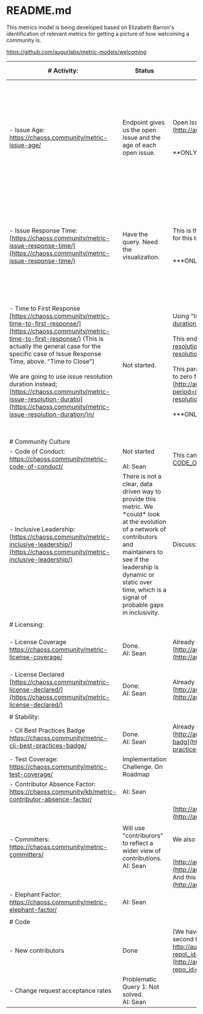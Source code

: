 # README.md

This metrics model is being developed based on Elizabeth Barron's identification of relevant metrics for getting a picture of how welcoming a community is. 

https://github.com/augurlabs/metric-models/welcoming 

| \# Activity:                                                                                                                                                                                                                                                                                                                                                                                                                                                                                                       | Status                                                                                                                                                                                                                                                    | Endpoint/Data Strategy                                                                                                                                                                                                                                                                                                                                                                                                                                                                                                                                                                                                                                                                                                                                              | Data Carpentry                                                                                                                                             | Visualization                                                                                                                                                          | Alt Viz                                                                                                                                                                                            |
| ------------------------------------------------------------------------------------------------------------------------------------------------------------------------------------------------------------------------------------------------------------------------------------------------------------------------------------------------------------------------------------------------------------------------------------------------------------------------------------------------------------------ | --------------------------------------------------------------------------------------------------------------------------------------------------------------------------------------------------------------------------------------------------------- | ------------------------------------------------------------------------------------------------------------------------------------------------------------------------------------------------------------------------------------------------------------------------------------------------------------------------------------------------------------------------------------------------------------------------------------------------------------------------------------------------------------------------------------------------------------------------------------------------------------------------------------------------------------------------------------------------------------------------------------------------------------------- | ---------------------------------------------------------------------------------------------------------------------------------------------------------- | ---------------------------------------------------------------------------------------------------------------------------------------------------------------------- | -------------------------------------------------------------------------------------------------------------------------------------------------------------------------------------------------- |
| \- Issue Age: https://chaoss.community/metric-issue-age/                                                                                                                                                                                                                                                                                                                                                                                                                                                           | Endpoint gives us the open issue and the age of each open issue.                                                                                                                                                                                          | Open Issues Age: [http://augur.chaoss.io/api/unstable/repos/25440/issues-open-age](http://augur.chaoss.io/api/unstable/repos/25440/issues-open-age)<br><br><br>\*\*ONLY ISSUES THAT ARE OPEN\*\*                                                                                                                                                                                                                                                                                                                                                                                                                                                                                                                                                                    | Monthly Summary<br>Use the date the issue was created at to indicate the "age"<br>                                                                         | X = Time<br>Y = Bar of total issues open within that range.<br>                                                                                                        | Combined Viz A: Include this metric as a monthly total of open issues as a bar chart (so, sum by month instead of the range), (OPTIONALLY) with the median open issue age as a line graph over it. |
| \- Issue Response Time: [https://chaoss.community/metric-issue-response-time/](https://chaoss.community/metric-issue-response-time/)                                                                                                                                                                                                                                                                                                                                                                               | Have the query. Need the visualization.                                                                                                                                                                                                                   | This is the one you have been doing and have data for. We have a query for this. Use that for this time.<br><br><br>\*\*\*ONLY ISSUES THAT ARE CLOSED\*\*\*<br>                                                                                                                                                                                                                                                                                                                                                                                                                                                                                                                                                                                                     | Monthly                                                                                                                                                    | X= Time (created\_at date for where it goes.... and then the first response median goes in that time slot, not when the response occurred)<br>Y= Median Response Time. | Combined Viz A: Median response time could be by month as a line graph integrated with the first graph.                                                                                            |
| \- Time to First Response [https://chaoss.community/metric-time-to-first-response/](https://chaoss.community/metric-time-to-first-response/) (This is actually the general case for the specific case of Issue Response Time, above. "Time to Close")<br><br>We are going to use issue resolution duration instead[:](https://chaoss.community/metric-issue-resolution-duration/) [https://chaoss.community/metric-issue-resolution-duratio](https://chaoss.community/metric-issue-resolution-duration/)n/<br><br> | Not started.                                                                                                                                                                                                                                              | Using "Issue Resolution Duration": [https://chaoss.community/metric-issue-resolution-duration/<br><br>](https://chaoss.community/metric-issue-resolution-duration/)This endpoint: [http://augur.chaoss.io/api/unstable/repos/25440/issues-closed-resolution-duration](http://augur.chaoss.io/api/unstable/repos/25440/issues-closed-resolution-duration)<br><br>This parameter on the endpoint provides the montly summarization. BEWARE, we will have to zero fill a small number of months with no data.  [http://augur.chaoss.io/api/unstable/repos/25440/issues-closed-resolution-duration?period=mont](http://augur.chaoss.io/api/unstable/repos/25440/issues-closed-resolution-duration?period=month)h<br><br>\*\*\*ONLY FOR ISSUES THAT ARE CLOSED\*\*\*<br> | The endpoint groups all the issues into a common month using the first day of that month, but does not do the work of calculating a median for that month. | X = Time (created\_at) is where it goes on the X axis<br>Y = duration to close<br>                                                                                     | Combined Viz A: Median time to close per month.                                                                                                                                                    |
|                                                                                                                                                                                                                                                                                                                                                                                                                                                                                                                    |                                                                                                                                                                                                                                                           |                                                                                                                                                                                                                                                                                                                                                                                                                                                                                                                                                                                                                                                                                                                                                                     |                                                                                                                                                            |                                                                                                                                                                        |                                                                                                                                                                                                    |
| \# Community Culture                                                                                                                                                                                                                                                                                                                                                                                                                                                                                               |                                                                                                                                                                                                                                                           |                                                                                                                                                                                                                                                                                                                                                                                                                                                                                                                                                                                                                                                                                                                                                                     |                                                                                                                                                            |                                                                                                                                                                        |                                                                                                                                                                                                    |
| \- Code of Conduct: https://chaoss.community/metric-code-of-conduct/                                                                                                                                                                                                                                                                                                                                                                                                                                               | Not started<br><br>AI: Sean<br>                                                                                                                                                                                                                           | This can be identified as a binary factor by looking for a filename called [CODE\_OF\_CONDUCT.md](http://code_of_conduct.md/) in the Augur Repository.                                                                                                                                                                                                                                                                                                                                                                                                                                                                                                                                                                                                              |                                                                                                                                                            | Binary. Yes or no.                                                                                                                                                     | Red or Green Colored indicator.                                                                                                                                                                    |
| \- Inclusive Leadership: [https://chaoss.community/metric-inclusive-leadership/](https://chaoss.community/metric-inclusive-leadership/)                                                                                                                                                                                                                                                                                                                                                                            | There is not a clear, data driven way to provide this metric. We \*could\* look at the evolution of a network of contributors and maintainers to see if the leadership is dynamic or static over time, which is a signal of probable gaps in inclusivity. | Discuss: No clear metric derived from data at this time.                                                                                                                                                                                                                                                                                                                                                                                                                                                                                                                                                                                                                                                                                                            |                                                                                                                                                            |                                                                                                                                                                        |                                                                                                                                                                                                    |
|                                                                                                                                                                                                                                                                                                                                                                                                                                                                                                                    |                                                                                                                                                                                                                                                           |                                                                                                                                                                                                                                                                                                                                                                                                                                                                                                                                                                                                                                                                                                                                                                     |                                                                                                                                                            |                                                                                                                                                                        |                                                                                                                                                                                                    |
| \# Licensing:                                                                                                                                                                                                                                                                                                                                                                                                                                                                                                      |                                                                                                                                                                                                                                                           |                                                                                                                                                                                                                                                                                                                                                                                                                                                                                                                                                                                                                                                                                                                                                                     |                                                                                                                                                            |                                                                                                                                                                        |                                                                                                                                                                                                    |
| \- License Coverage https://chaoss.community/metric-license-coverage/                                                                                                                                                                                                                                                                                                                                                                                                                                              | Done.<br>AI: Sean<br>                                                                                                                                                                                                                                     | Already on an Augur page. Just need to put this endpoint data in the report: [http://augur.chaoss.io/api/unstable/repos/25440/license-coverage](http://augur.chaoss.io/api/unstable/repos/25440/license-coverage)                                                                                                                                                                                                                                                                                                                                                                                                                                                                                                                                                   |                                                                                                                                                            |                                                                                                                                                                        | Total Files:<br>Files with licenses:<br>License Coverage:                                                                                                                                          |
| \- License Declared [https://chaoss.community/metric-license-declared/](https://chaoss.community/metric-license-declared/)                                                                                                                                                                                                                                                                                                                                                                                         | Done:<br>AI: Sean<br>                                                                                                                                                                                                                                     | Already available on an Augur page. Will use this endpoint in report: [http://augur.chaoss.io/api/unstable/repos/25440/license-declared](http://augur.chaoss.io/api/unstable/repos/25440/license-declared)                                                                                                                                                                                                                                                                                                                                                                                                                                                                                                                                                          |                                                                                                                                                            |                                                                                                                                                                        | License:<br>File count using that license declaration.<br>                                                                                                                                         |
|                                                                                                                                                                                                                                                                                                                                                                                                                                                                                                                    |                                                                                                                                                                                                                                                           |                                                                                                                                                                                                                                                                                                                                                                                                                                                                                                                                                                                                                                                                                                                                                                     |                                                                                                                                                            |                                                                                                                                                                        |                                                                                                                                                                                                    |
| \# Stability:                                                                                                                                                                                                                                                                                                                                                                                                                                                                                                      |                                                                                                                                                                                                                                                           |                                                                                                                                                                                                                                                                                                                                                                                                                                                                                                                                                                                                                                                                                                                                                                     |                                                                                                                                                            |                                                                                                                                                                        |                                                                                                                                                                                                    |
| \- CII Best Practices Badge https://chaoss.community/metric-cii-best-practices-badge/                                                                                                                                                                                                                                                                                                                                                                                                                              | Done.<br>AI: Sean<br>                                                                                                                                                                                                                                     | Already on an Augur page. Just need to add this endpoint to the report:[<br>](http://augur.chaoss.io/api/unstable/repo-groups/10/repos/25440/cii-best-practices-badge)[http://augur.chaoss.io/api/unstable/repo-groups/10/repos/25440/cii-best-practices-badg](http://augur.chaoss.io/api/unstable/repo-groups/10/repos/25440/cii-best-practices-badge)e                                                                                                                                                                                                                                                                                                                                                                                                            |                                                                                                                                                            |                                                                                                                                                                        | Binary: Yes or N<br>If Yes: Details.<br>                                                                                                                                                           |
| \- Test Coverage: https://chaoss.community/metric-test-coverage/                                                                                                                                                                                                                                                                                                                                                                                                                                                   | Implementation Challenge. On Roadmap                                                                                                                                                                                                                      |                                                                                                                                                                                                                                                                                                                                                                                                                                                                                                                                                                                                                                                                                                                                                                     |                                                                                                                                                            |                                                                                                                                                                        |                                                                                                                                                                                                    |
| \- Contributor Absence Factor: https://chaoss.community/kb/metric-contributor-absence-factor/                                                                                                                                                                                                                                                                                                                                                                                                                                                          | AI: Sean                                                                                                                                                                                                                                                  |                                                                                                                                                                                                                                                                                                                                                                                                                                                                                                                                                                                                                                                                                                                                                                     |                                                                                                                                                            |                                                                                                                                                                        |                                                                                                                                                                                                    |
| \- Committers: https://chaoss.community/metric-committers/                                                                                                                                                                                                                                                                                                                                                                                                                                                         | Will use "contriburors" to reflect a wider view of contributions.<br>AI: Sean<br>                                                                                                                                                                         | [http://augur.chaoss.io/api/unstable/repos/25440/contributors](http://augur.chaoss.io/api/unstable/repos/25440/contributors)<br><br><br>We also have a "top committers" endpoint, which could possibly be shaped.<br>[<br><br>](http://augur.chaoss.io/api/unstable/repos/25440/top-committers)[http://augur.chaoss.io/api/unstable/repos/25440/top-committe](http://augur.chaoss.io/api/unstable/repos/25440/top-committers)rs<br>And this augur page:  [http://augur.chaoss.io/repo/chaoss/augur/overvie](http://augur.chaoss.io/repo/chaoss/augur/overview)w<br>                                                                                                                                                                                                 |                                                                                                                                                            | Monthly Summarizations.                                                                                                                                                | Represent contributions over time, and how many different people are making them.                                                                                                                  |
| \- Elephant Factor: https://chaoss.community/metric-elephant-factor/                                                                                                                                                                                                                                                                                                                                                                                                                                               | AI: Sean                                                                                                                                                                                                                                                  |                                                                                                                                                                                                                                                                                                                                                                                                                                                                                                                                                                                                                                                                                                                                                                     |                                                                                                                                                            |                                                                                                                                                                        |                                                                                                                                                                                                    |
|                                                                                                                                                                                                                                                                                                                                                                                                                                                                                                                    |                                                                                                                                                                                                                                                           |                                                                                                                                                                                                                                                                                                                                                                                                                                                                                                                                                                                                                                                                                                                                                                     |                                                                                                                                                            |                                                                                                                                                                        |                                                                                                                                                                                                    |
| \# Code                                                                                                                                                                                                                                                                                                                                                                                                                                                                                                            |                                                                                                                                                                                                                                                           |                                                                                                                                                                                                                                                                                                                                                                                                                                                                                                                                                                                                                                                                                                                                                                     |                                                                                                                                                            |                                                                                                                                                                        |                                                                                                                                                                                                    |
| \- New contributors                                                                                                                                                                                                                                                                                                                                                                                                                                                                                                | Done                                                                                                                                                                                                                                                      | [We have a visualization that can be embedded in the report that includes first time, and second time contributor information. http://augur.chaoss.io/api/unstable/contributor\_reports/new\_contributors\_stacked\_bar/?repo\_id=25440](http://augur.chaoss.io/api/unstable/contributor_reports/new_contributors_stacked_bar/?repo_id=25440)                                                                                                                                                                                                                                                                                                                                                                                                                       |                                                                                                                                                            | Done. Embed in Model                                                                                                                                                   |                                                                                                                                                                                                    |
| \- Change request acceptance rates                                                                                                                                                                                                                                                                                                                                                                                                                                                                                 | Problematic Query 1: Not solved.<br>AI: Sean<br>                                                                                                                                                                                                          |                                                                                                                                                                                                                                                                                                                                                                                                                                                                                                                                                                                                                                                                                                                                                                     |                                                                                                                                                            |                                                                                                                                                                        |                                                                                                                                                                                                    |

